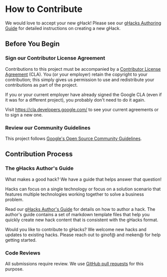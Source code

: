 # How to Contribute

We would love to accept your new gHack! Please see our [gHacks Authoring Guide](faq/howto-author-hack.md) for detailed instructions on creating a new gHack.

## Before You Begin

### Sign our Contributor License Agreement

Contributions to this project must be accompanied by a [Contributor License Agreement](https://cla.developers.google.com/about) (CLA).  You (or your employer) retain the copyright to your contribution; this simply gives us permission to use and redistribute your contributions as part of the project.

If you or your current employer have already signed the Google CLA (even if it was for a different project), you probably don't need to do it again.

Visit <https://cla.developers.google.com/> to see your current agreements or to sign a new one.

### Review our Community Guidelines

This project follows [Google's Open Source Community Guidelines](https://opensource.google/conduct/).

## Contribution Process

### The gHacks Author's Guide

What makes a good hack? We have a guide that helps answer that question!

Hacks can focus on a single technology or focus on a solution scenario that features multiple technologies working together to solve a business problem.

Read our [gHacks Author's Guide](faq/howto-author-hack.md) for details on how to author a hack. The author's guide contains a set of markdown template files that help you quickly create new hack content that is consistent with the gHacks format.

Would you like to contribute to gHacks?  We welcome new hacks and updates to existing hacks.  Please reach out to ginof@ and meken@ for help getting started.

### Code Reviews

All submissions require review. We use [GitHub pull requests](https://docs.github.com/articles/about-pull-requests) for this purpose.
